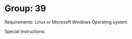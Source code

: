 Group: 39
============


Requirements: Linux or Microsoft Windows Operating system

Special Instructions: 
